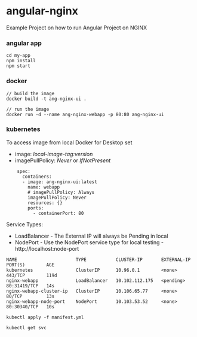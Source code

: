 # angular-nginx
Example Project on how to run Angular Project on NGINX

### angular app
```
cd my-app
npm install
npm start
```

### docker
```
// build the image
docker build -t ang-nginx-ui .

// run the image
docker run -d --name ang-nginx-webapp -p 80:80 ang-nginx-ui
```
### kubernetes

To access image from local Docker for Desktop set 
* image: *local-image-tag:version*
* imagePullPolicy: *Never* or *IfNotPresent*

```
    spec:
      containers:
      - image: ang-nginx-ui:latest
        name: webapp
        # imagePullPolicy: Always
        imagePullPolicy: Never
        resources: {}
        ports:
          - containerPort: 80 
```

Service Types: 
* LoadBalancer - The External IP will always be Pending in local
* NodePort - Use the NodePort service type for local testing - http://localhost:node-port

```
NAME                      TYPE           CLUSTER-IP       EXTERNAL-IP   PORT(S)        AGE
kubernetes                ClusterIP      10.96.0.1        <none>        443/TCP        119d
nginx-webapp              LoadBalancer   10.102.112.175   <pending>     80:31419/TCP   14s
nginx-webapp-cluster-ip   ClusterIP      10.106.65.77     <none>        80/TCP         13s
nginx-webapp-node-port    NodePort       10.103.53.52     <none>        80:30340/TCP   10s
```

```
kubectl apply -f manifest.yml

kubectl get svc
```


